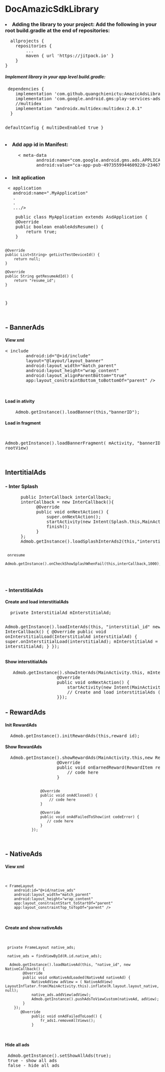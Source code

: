 <h1>DocAmazicSdkLibrary</h1>
<h3><li>Adding the library to your project: Add the following in your root build.gradle at the end of repositories:</br></h3>

<pre>
  allprojects {
    repositories {
        ...
        maven { url 'https://jitpack.io' }	    
    }
}
</pre>
<h5>Implement library in your app level build.gradle:</h5>
<pre>
 dependencies {
    implementation 'com.github.quangchienictu:AmazicAdsLibrary:2.0.5'
    implementation 'com.google.android.gms:play-services-ads:22.1.0'
    //multidex
    implementation "androidx.multidex:multidex:2.0.1"
  }

  defaultConfig {
    multiDexEnabled true
  }
</pre>
<h3><li>Add app id in Manifest:</br></h3>
<pre>
     < meta-data
            android:name="com.google.android.gms.ads.APPLICATION_ID"
            android:value="ca-app-pub-4973559944609228~2346710863" />
</pre>
<h3><li>Init aplication</br></h3>
<pre> < application
   android:name=".MyApplication"
   .
   .
   .../></pre>
<pre>
    public class MyApplication extends AsdApplication {
    @Override
    public boolean enableAdsResume() {
        return true;
    }

    @Override
    public List<String> getListTestDeviceId() {
        return null;
    }

    @Override
    public String getResumeAdId() {
        return "resume_id";
    }
}

</pre>
<h2>- BannerAds</h2>
<div class="content">
  <h4>View xml</h4>
<pre>< include
        android:id="@+id/include"
        layout="@layout/layout_banner"
        android:layout_width="match_parent"
        android:layout_height="wrap_content"
        android:layout_alignParentBottom="true"
        app:layout_constraintBottom_toBottomOf="parent" /> 
   
 </pre>
<h4>Load in ativity</h4>
<pre>
    Admob.getInstance().loadBanner(this,"bannerID");
</pre>
<h4>Load in fragment</h4>
<pre>
  
   Admob.getInstance().loadBannerFragment( mActivity, "bannerID",  rootView)
  
</pre>
</div>
<h2>IntertitialAds</h2>
<div class="content">
  <h3>- Inter Splash</h3>
  <pre>
      public InterCallback interCallback;
      interCallback = new InterCallback(){
            @Override
            public void onNextAction() {
                super.onNextAction();
                startActivity(new Intent(Splash.this,MainActivity.class));
                finish();
            }
      };
      Admob.getInstance().loadSplashInterAds2(this,"interstitial_id",3000,interCallback);

     onresume
     Admob.getInstance().onCheckShowSplashWhenFail(this,interCallback,1000);
    
  </pre>
<h3>- InterstitialAds</h3>
  <h4>Create and load interstitialAds</h4>
<pre>
  private InterstitialAd mInterstitialAd;

   Admob.getInstance().loadInterAds(this, "interstitial_id" new InterCallback() {
            @Override
            public void onInterstitialLoad(InterstitialAd interstitialAd) {
                super.onInterstitialLoad(interstitialAd);
                mInterstitialAd = interstitialAd;
            }
        });
</pre>
<h4>Show interstitialAds</h4>
<pre>
   Admob.getInstance().showInterAds(MainActivity.this, mInterstitialAd, new InterCallback() {
                    @Override
                    public void onNextAction() {
                        startActivity(new Intent(MainActivity.this,MainActivity3.class));
                        // Create and load interstitialAds (when not finish activity ) 
                    }});
</pre>
</div>

<h2>- RewardAds</h2>
<div class="content">
  <h4>Init RewardAds</h4>
<pre>  Admob.getInstance().initRewardAds(this,reward_id);</pre>
<h4>Show RewardAds</h4>
<pre>
  Admob.getInstance().showRewardAds(MainActivity.this,new RewardCallback(){
                    @Override
                    public void onEarnedReward(RewardItem rewardItem) {
                        // code here
                    }

                    @Override
                    public void onAdClosed() {
                        // code here
                    }

                    @Override
                    public void onAdFailedToShow(int codeError) {
                       // code here
                    }
                });
</pre>
</div>

<h2>- NativeAds</h2>
<div class="content">
  <h4>View xml</h4>
<pre>
  
    < FrameLayout
        android:id="@+id/native_ads"
        android:layout_width="match_parent"
        android:layout_height="wrap_content"
        app:layout_constraintStart_toStartOf="parent"
        app:layout_constraintTop_toTopOf="parent" />
  
</pre>
<h4>Create and show nativeAds</h4>
<pre>
  
     private FrameLayout native_ads;
     
     native_ads = findViewById(R.id.native_ads);
     
      Admob.getInstance().loadNativeAd(this, "native_id", new NativeCallback() {
            @Override
            public void onNativeAdLoaded(NativeAd nativeAd) {
                NativeAdView adView = ( NativeAdView) LayoutInflater.from(MainActivity.this).inflate(R.layout.layout_native, null);
                native_ads.addView(adView);
                Admob.getInstance().pushAdsToViewCustom(nativeAd, adView);
            }
        });
           @Override
                public void onAdFailedToLoad() {
                    fr_ads1.removeAllViews();
                }
</pre>

</div>

<h4>Hide all ads</h4>
<pre>
 Admob.getInstance().setShowAllAds(true);
 true - show all ads
 false - hide all ads
</pre>
